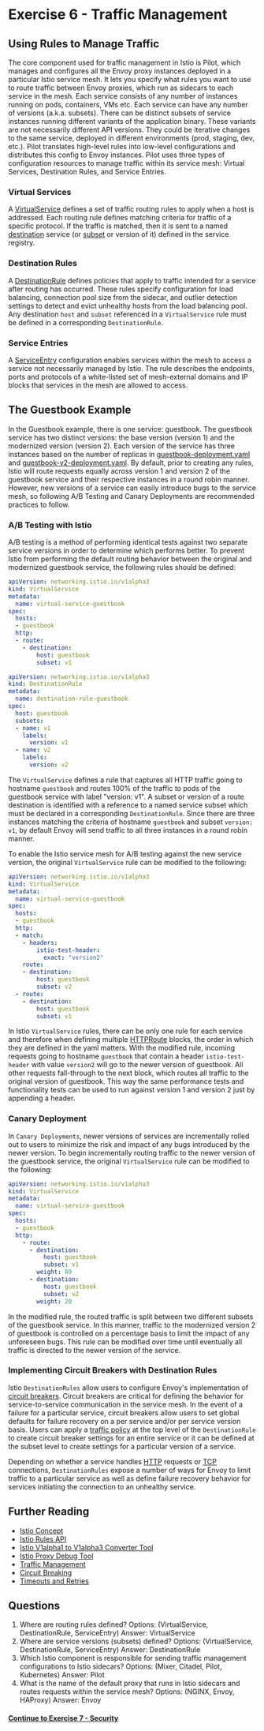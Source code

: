 # Exercise 6 - Traffic Management

## Using Rules to Manage Traffic
The core component used for traffic management in Istio is Pilot, which manages and configures all the Envoy proxy instances deployed in a particular Istio service mesh. It lets you specify what rules you want to use to route traffic between Envoy proxies, which run as sidecars to each service in the mesh.  Each service consists of any number of instances running on pods, containers, VMs etc.  Each service can have any number of versions (a.k.a. subsets).  There can be distinct subsets of service instances running different variants of the application binary. These variants are not necessarily different API versions. They could be iterative changes to the same service, deployed in different environments (prod, staging, dev, etc.).  Pilot translates high-level rules into low-level configurations and distributes this config to Envoy instances.  Pilot uses three types of configuration resources to manage traffic within its service mesh: Virtual Services, Destination Rules, and Service Entries.

### Virtual Services
A [VirtualService](https://istio.io/docs/reference/config/istio.networking.v1alpha3.html#VirtualService) defines a set of traffic routing rules to apply when a host is addressed. Each routing rule defines matching criteria for traffic of a specific protocol. If the traffic is matched, then it is sent to a named [destination](https://istio.io/docs/reference/config/istio.networking.v1alpha3.html#Destination) service (or [subset](https://istio.io/docs/reference/config/istio.networking.v1alpha3.html#Subset) or version of it) defined in the service registry.

### Destination Rules
A [DestinationRule](https://istio.io/docs/reference/config/istio.networking.v1alpha3.html#Destination) defines policies that apply to traffic intended for a service after routing has occurred. These rules specify configuration for load balancing, connection pool size from the sidecar, and outlier detection settings to detect and evict unhealthy hosts from the load balancing pool. Any destination `host` and `subset` referenced in a `VirtualService` rule must be defined in a corresponding `DestinationRule`.

### Service Entries
A [ServiceEntry](https://istio.io/docs/reference/config/istio.networking.v1alpha3.html#ServiceEntry) configuration enables services within the mesh to access a service not necessarily managed by Istio.  The rule describes the endpoints, ports and protocols of a white-listed set of mesh-external domains and IP blocks that services in the mesh are allowed to access.

## The Guestbook Example
In the Guestbook example, there is one service: guestbook.  The guestbook service has two distinct versions: the base version (version 1) and the modernized version (version 2).  Each version of the service has three instances based on the number of replicas in [guestbook-deployment.yaml](https://github.com/linsun/examples/blob/master/guestbook-go/guestbook-deployment.yaml) and [guestbook-v2-deployment.yaml](https://github.com/linsun/examples/blob/master/guestbook-go/guestbook-v2-deployment.yaml).  By default, prior to creating any rules, Istio will route requests equally across version 1 and version 2 of the guestbook service and their respective instances in a round robin manner.  However, new versions of a service can easily introduce bugs to the service mesh, so following A/B Testing and Canary Deployments are recommended practices to follow.

### A/B Testing with Istio
A/B testing is a method of performing identical tests against two separate service versions in order to determine which performs better.  To prevent Istio from performing the default routing behavior between the original and modernized guestbook service, the following rules should be defined:

```yaml
apiVersion: networking.istio.io/v1alpha3
kind: VirtualService
metadata:
  name: virtual-service-guestbook
spec:
  hosts:
  - guestbook
  http:
  - route:
    - destination:
        host: guestbook
        subset: v1
```

```yaml
apiVersion: networking.istio.io/v1alpha3
kind: DestinationRule
metadata:
  name: destination-rule-guestbook
spec:
  host: guestbook
  subsets:
  - name: v1
    labels:
      version: v1
  - name: v2
    labels:
      version: v2
```

The `VirtualService` defines a rule that captures all HTTP traffic going to hostname `guestbook` and routes 100% of the traffic to pods of the guestbook service with label "version: v1".  A subset or version of a route destination is identified with a reference to a named service subset which must be declared in a corresponding `DestinationRule`.  Since there are three instances matching the criteria of hostname `guestbook` and subset `version: v1`, by default Envoy will send traffic to all three instances in a round robin manner.

To enable the Istio service mesh for A/B testing against the new service version, the original `VirtualService` rule can be modified to the following:

```yaml
apiVersion: networking.istio.io/v1alpha3
kind: VirtualService
metadata:
  name: virtual-service-guestbook
spec:
  hosts:
  - guestbook
  http:
  - match:
    - headers:
        istio-test-header:
          exact: "version2"
    route:
    - destination:
        host: guestbook
        subset: v2
  - route:
    - destination:
        host: guestbook
        subset: v1
```

In Istio `VirtualService` rules, there can be only one rule for each service and therefore when defining multiple [HTTPRoute](https://istio.io/docs/reference/config/istio.networking.v1alpha3.html#HTTPRoute) blocks, the order in which they are defined in the yaml matters.  With the modified rule, incoming requests going to hostname `guestbook` that contain a header `istio-test-header` with value `version2` will go to the newer version of guestbook.  All other requests fall-through to the next block, which routes all traffic to the original version of guestbook.  This way the same performance tests and functionality tests can be used to run against version 1 and version 2 just by appending a header.

### Canary Deployment
In `Canary Deployments`, newer versions of services are incrementally rolled out to users to minimize the risk and impact of any bugs introduced by the newer version.  To begin incrementally routing traffic to the newer version of the guestbook service, the original `VirtualService` rule can be modified to the following:

```yaml
apiVersion: networking.istio.io/v1alpha3
kind: VirtualService
metadata:
  name: virtual-service-guestbook
spec:
  hosts:
  - guestbook
  http:
    - route:
      - destination:
          host: guestbook
          subset: v1
        weight: 80
      - destination:
          host: guestbook
          subset: v2
        weight: 20
```

In the modified rule, the routed traffic is split between two different subsets of the guestbook service.  In this manner, traffic to the modernized version 2 of guestbook is controlled on a percentage basis to limit the impact of any unforeseen bugs.  This rule can be modified over time until eventually all traffic is directed to the newer version of the service.

### Implementing Circuit Breakers with Destination Rules
Istio `DestinationRules` allow users to configure Envoy's implementation of [circuit breakers](https://www.envoyproxy.io/docs/envoy/latest/intro/arch_overview/circuit_breaking).  Circuit breakers are critical for defining the behavior for service-to-service communication in the service mesh.  In the event of a failure for a particular service, circuit breakers allow users to set global defaults for failure recovery on a per service and/or per service version basis.  Users can apply a [traffic policy](https://istio.io/docs/reference/config/istio.networking.v1alpha3.html#TrafficPolicy) at the top level of the `DestinationRule` to create circuit breaker settings for an entire service or it can be defined at the subset level to create settings for a particular version of a service.

Depending on whether a service handles [HTTP](https://istio.io/docs/reference/config/istio.networking.v1alpha3.html#ConnectionPoolSettings.HTTPSettings) requests or [TCP](https://istio.io/docs/reference/config/istio.networking.v1alpha3.html#ConnectionPoolSettings.TCPSettings) connections, `DestinationRules` expose a number of ways for Envoy to limit traffic to a particular service as well as define failure recovery behavior for services initiating the connection to an unhealthy service.

## Further Reading
* [Istio Concept](https://istio.io/docs/concepts/traffic-management/)
* [Istio Rules API](https://istio.io/docs/reference/config/istio.networking.v1alpha3.html)
* [Istio V1alpha1 to V1alpha3 Converter Tool](https://istio.io/docs/reference/commands/istioctl.html#istioctl%20experimental%20convert-networking-config)
* [Istio Proxy Debug Tool](https://istio.io/docs/reference/commands/istioctl.html#istioctl%20proxy-config)
* [Traffic Management](https://blog.openshift.com/istio-traffic-management-diving-deeper/)
* [Circuit Breaking](https://blog.openshift.com/microservices-patterns-envoy-part-i/)
* [Timeouts and Retries](https://blog.openshift.com/microservices-patterns-envoy-proxy-part-ii-timeouts-retries/)



## Questions
1. Where are routing rules defined?  Options: (VirtualService, DestinationRule, ServiceEntry)  Answer: VirtualService
1. Where are service versions (subsets) defined?  Options: (VirtualService, DestinationRule, ServiceEntry)  Answer: DestinationRule
1. Which Istio component is responsible for sending traffic management configurations to Istio sidecars?  Options: (Mixer, Citadel, Pilot, Kubernetes)  Answer: Pilot
1. What is the name of the default proxy that runs in Istio sidecars and routes requests within the service mesh?  Options: (NGINX, Envoy, HAProxy)  Answer: Envoy

#### [Continue to Exercise 7 - Security](../exercise-7/README.md)
